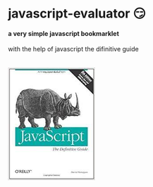 # javascript-evaluator 😏         
#### a very simple javascript bookmarklet 
 
with the help of javascript the difinitive guide<br/><br/><br/>
![difinitive guide](download.jpg)
